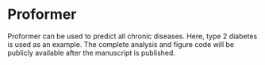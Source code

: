 # Proformer
Proformer can be used to predict all chronic diseases. Here, type 2 diabetes is used as an example. The complete analysis and figure code will be publicly available after the manuscript is published.
